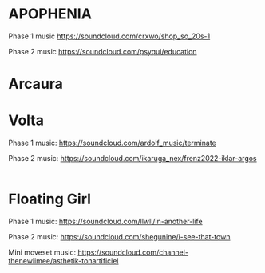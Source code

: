

# APOPHENIA
Phase 1 music
https://soundcloud.com/crxwo/shop_so_20s-1

Phase 2 music
https://soundcloud.com/psyqui/education

# Arcaura

# Volta
Phase 1 music:
https://soundcloud.com/ardolf_music/terminate

Phase 2 music:
https://soundcloud.com/ikaruga_nex/frenz2022-iklar-argos
`ㅤㅤㅤㅤㅤㅤㅤㅤㅤㅤㅤㅤㅤㅤㅤㅤㅤㅤㅤㅤㅤㅤ`
# Floating Girl
Phase 1 music:
https://soundcloud.com/llwll/in-another-life

Phase 2 music:
https://soundcloud.com/shegunine/i-see-that-town

Mini moveset music:
https://soundcloud.com/channel-thenewlimee/asthetik-tonartificiel
